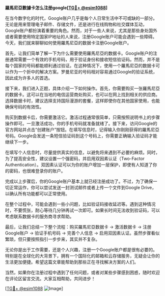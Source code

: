 **羅馬尼亞數據卡怎么注册google[[TG💪+ @esim1088](https://t.me/s/esim1088)]**

在当今数字化的时代，Google账户几乎是每个人日常生活中不可或缺的一部分。无论是用来管理电子邮件、存储文件，还是进行在线购物和社交媒体互动，Google账户都扮演着重要的角色。然而，对于一些人来说，尤其是那些身处国外或者需要使用特定国家IP地址的人来说，注册Google账户可能会遇到一些障碍。今天，我们就来聊聊如何使用羅馬尼亞的数据卡注册Google账户。

首先，让我们简单了解一下为什么需要使用羅馬尼亞的数据卡。Google账户的注册通常需要一个有效的手机号码，用于验证身份和接收短信验证码。然而，并不是每个国家的号码都能顺利通过验证。在这种情况下，使用一个羅馬尼亞的数据卡可以作为一个折中的解决方案。罗曼尼亚的号码相对容易通过Google的验证系统，因此成为许多人的首选。

接下来，我们进入正题，具体介绍一下如何操作。首先，你需要购买一张羅馬尼亞的数据卡。这可以在当地的电信运营商处购买，也可以在网上找到相关的供应商。选择数据卡时，建议选择支持国际漫游的套餐，这样即使你在其他国家使用，也能确保号码的有效性。

购买到数据卡后，你需要激活它。激活过程通常很简单，只需按照说明书上的步骤操作即可。一旦激活成功，你的手机号码就准备就绪了。接下来，访问Google的官方网站并点击“创建账户”按钮。在填写信息时，记得输入你刚刚获得的羅馬尼亞号码。Google会发送一条短信验证码到这个号码上，你需要正确输入验证码才能继续下一步。

在填写个人信息时，尽量提供真实的信息，以避免将来遇到不必要的麻烦。同时，为了提高安全性，建议设置一个强密码，并启用双因素认证（Two-Factor Authentication）。双因素认证可以为你的账户增加一层保护，即使有人知道了你的密码，也很难登录你的账户。

完成以上步骤后，你的Google账户基本上就已经注册成功了。不过，为了确保一切正常运作，你可以尝试发送一封测试邮件或者上传一个文件到Google Drive，以确认所有功能都可以正常使用。

在整个过程中，可能会遇到一些小问题，比如验证码接收延迟等。遇到这种情况时，不要慌张，耐心等待几分钟再试一次即可。如果长时间无法收到验证码，可以考虑联系数据卡的服务商寻求帮助。

最后，让我们总结一下整个流程：购买羅馬尼亞数据卡 -> 激活数据卡 -> 注册Google账户 -> 验证手机号码 -> 完善个人信息 -> 启用双因素认证。虽然步骤看似繁琐，但只要按照指引一步步来，其实并不复杂。

无论你是出于工作需要，还是个人兴趣，注册一个Google账户都是很有必要的。特别是在全球化的大背景下，拥有一个国际化的邮箱和云存储服务，无疑会让你的生活更加便捷。希望这篇文章能帮助到那些正在寻找解决方案的人们。

当然，如果你在注册过程中遇到了任何问题，或者对某些步骤感到困惑，随时欢迎在评论区留言交流。大家互相帮助，共同进步！

[[TG💪+ @esim1088](https://t.me/s/esim1088) ![Image](https://i.postimg.cc/4NQfJmqS/Snipaste-2025-05-13-00-14-12.png)]